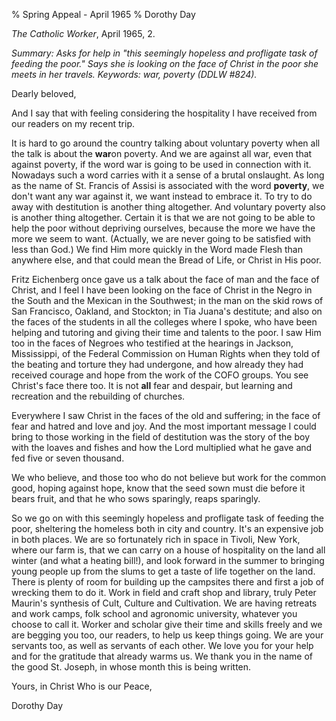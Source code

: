 % Spring Appeal - April 1965
% Dorothy Day

*The Catholic Worker*, April 1965, 2.

*Summary: Asks for help in "this seemingly hopeless and profligate task of feeding
the poor." Says she is looking on the face of Christ in the poor she
meets in her travels. Keywords: war, poverty (DDLW \#824).*

Dearly beloved,

And I say that with feeling considering the hospitality I have received
from our readers on my recent trip.

It is hard to go around the country talking about voluntary poverty when
all the talk is about the **war**on poverty. And we are against all war,
even that against poverty, if the word war is going to be used in
connection with it. Nowadays such a word carries with it a sense of a
brutal onslaught. As long as the name of St. Francis of Assisi is
associated with the word **poverty**, we don't want any war against it,
we want instead to embrace it. To try to do away with destitution is
another thing altogether. And voluntary poverty also is another thing
altogether. Certain it is that we are not going to be able to help the
poor without depriving ourselves, because the more we have the more we
seem to want. (Actually, we are never going to be satisfied with less
than God.) We find Him more quickly in the Word made Flesh than anywhere
else, and that could mean the Bread of Life, or Christ in His poor.

Fritz Eichenberg once gave us a talk about the face of man and the face
of Christ, and I feel I have been looking on the face of Christ in the
Negro in the South and the Mexican in the Southwest; in the man on the
skid rows of San Francisco, Oakland, and Stockton; in Tia Juana's
destitute; and also on the faces of the students in all the colleges
where I spoke, who have been helping and tutoring and giving their time
and talents to the poor. I saw Him too in the faces of Negroes who
testified at the hearings in Jackson, Mississippi, of the Federal
Commission on Human Rights when they told of the beating and torture
they had undergone, and how already they had received courage and hope
from the work of the COFO groups. You see Christ's face there too. It is
not **all** fear and despair, but learning and recreation and the
rebuilding of churches.

Everywhere I saw Christ in the faces of the old and suffering; in the
face of fear and hatred and love and joy. And the most important message
I could bring to those working in the field of destitution was the story
of the boy with the loaves and fishes and how the Lord multiplied what
he gave and fed five or seven thousand.

We who believe, and those too who do not believe but work for the common
good, hoping against hope, know that the seed sown must die before it
bears fruit, and that he who sows sparingly, reaps sparingly.

So we go on with this seemingly hopeless and profligate task of feeding
the poor, sheltering the homeless both in city and country. It's an
expensive job in both places. We are so fortunately rich in space in
Tivoli, New York, where our farm is, that we can carry on a house of
hospitality on the land all winter (and what a heating bill!), and look
forward in the summer to bringing young people up from the slums to get
a taste of life together on the land. There is plenty of room for
building up the campsites there and first a job of wrecking them to do
it. Work in field and craft shop and library, truly Peter Maurin's
synthesis of Cult, Culture and Cultivation. We are having retreats and
work camps, folk school and agronomic university, whatever you choose to
call it. Worker and scholar give their time and skills freely and we are
begging you too, our readers, to help us keep things going. We are your
servants too, as well as servants of each other. We love you for your
help and for the gratitude that already warms us. We thank you in the
name of the good St. Joseph, in whose month this is being written.

Yours, in Christ Who is our Peace,

Dorothy Day
